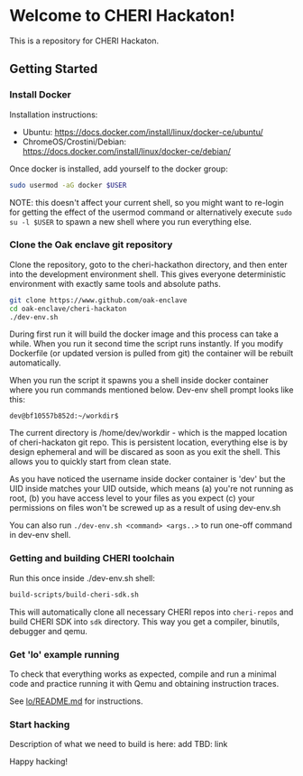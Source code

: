 # Welcome to CHERI Hackaton!
This is a repository for CHERI Hackaton.

## Getting Started
### Install Docker
Installation instructions:
* Ubuntu: https://docs.docker.com/install/linux/docker-ce/ubuntu/
* ChromeOS/Crostini/Debian: https://docs.docker.com/install/linux/docker-ce/debian/

Once docker is installed, add yourself to the docker group:

```bash
sudo usermod -aG docker $USER
```
NOTE: this doesn't affect your current shell, so you might want to re-login for getting the effect
of the usermod command or alternatively execute `sudo su -l $USER` to spawn a new shell where you
run everything else.

### Clone the Oak enclave git repository
Clone the repository, goto to the cheri-hackathon directory, and then enter into the development environment shell. This gives everyone deterministic environment with exactly same tools and absolute paths.
 
```bash
git clone https://www.github.com/oak-enclave
cd oak-enclave/cheri-hackaton
./dev-env.sh
```
During first run it will build the docker image and this process can take a while.
When you run it second time the script runs instantly. If you modify Dockerfile (or updated version is pulled from git)
the container will be rebuilt automatically.

When you run the script it spawns you a shell inside docker container where you run commands mentioned below. Dev-env shell prompt looks like this:
```
dev@bf10557b852d:~/workdir$ 
```
The current directory is /home/dev/workdir - which is the mapped location of cheri-hackaton git repo. This is persistent location, everything else is by design ephemeral and will be discared as soon as you exit the shell. This allows you to quickly start from clean state.

As you have noticed the username inside docker container is 'dev' but the UID inside matches your UID outside, which means (a) you're not running as root, (b) you have access level to your files as you expect (c) your permissions on files won't be screwed up as a result of using dev-env.sh

You can also run `./dev-env.sh <command> <args..>` to run one-off command in dev-env shell.

### Getting and building CHERI toolchain
Run this once inside ./dev-env.sh shell:
```bash
build-scripts/build-cheri-sdk.sh
```

This will automatically clone all necessary CHERI repos into `cheri-repos`
and build CHERI SDK into `sdk` directory.
This way you get a compiler, binutils, debugger and qemu.

### Get 'lo' example running
To check that everything works as expected, compile and run a minimal code and practice running it
with Qemu and obtaining instruction traces.

See [lo/README.md](lo/README.md) for instructions.

### Start hacking
Description of what we need to build is here: add TBD: link

Happy hacking!
